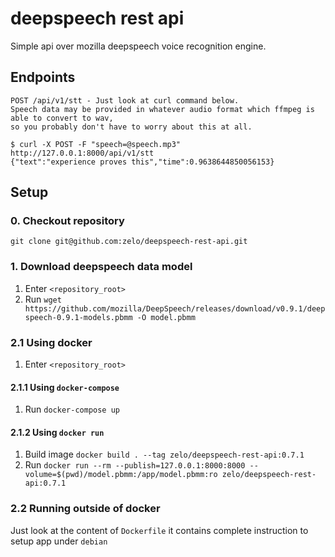 deepspeech rest api
===================

Simple api over mozilla deepspeech voice recognition engine.

## Endpoints
```
POST /api/v1/stt - Just look at curl command below.
Speech data may be provided in whatever audio format which ffmpeg is able to convert to wav,
so you probably don't have to worry about this at all.

$ curl -X POST -F "speech=@speech.mp3" http://127.0.0.1:8000/api/v1/stt 
{"text":"experience proves this","time":0.9638644850056153}
```

## Setup

### 0. Checkout repository
`git clone git@github.com:zelo/deepspeech-rest-api.git`

### 1. Download deepspeech data model
1. Enter `<repository_root>`
2. Run
`wget https://github.com/mozilla/DeepSpeech/releases/download/v0.9.1/deepspeech-0.9.1-models.pbmm -O model.pbmm`

### 2.1 Using docker
1. Enter `<repository_root>`
#### 2.1.1 Using `docker-compose`
1. Run `docker-compose up`
#### 2.1.2 Using `docker run`
1. Build image
`docker build . --tag zelo/deepspeech-rest-api:0.7.1`
2. Run
`docker run --rm --publish=127.0.0.1:8000:8000 --volume=$(pwd)/model.pbmm:/app/model.pbmm:ro zelo/deepspeech-rest-api:0.7.1`
### 2.2 Running outside of docker
Just look at the content of `Dockerfile` it contains complete instruction to setup app under `debian`
